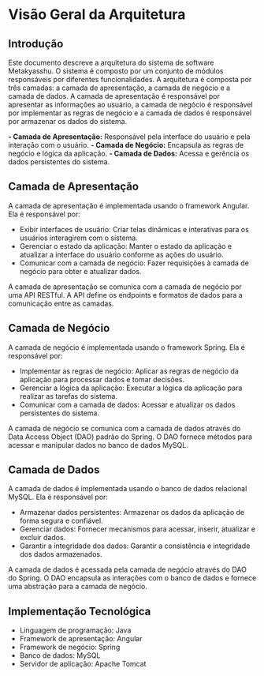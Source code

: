 # Visão Geral da Arquitetura

## Introdução

Este documento descreve a arquitetura do sistema de software Metakyasshu. O sistema é composto por um conjunto de
módulos responsáveis por diferentes funcionalidades. A arquitetura é composta por três camadas: a camada de
apresentação, a camada de negócio e a camada de dados. A camada de apresentação é responsável por apresentar as
informações ao usuário, a camada de negócio é responsável por implementar as regras de negócio e a camada de dados é
responsável por armazenar os dados do sistema.

**- Camada de Apresentação:** Responsável pela interface do usuário e pela interação com o usuário.
**- Camada de Negócio:** Encapsula as regras de negócio e lógica da aplicação.
**- Camada de Dados:** Acessa e gerência os dados persistentes do sistema.

## Camada de Apresentação

A camada de apresentação é implementada usando o framework Angular. Ela é responsável por:

- Exibir interfaces de usuário: Criar telas dinâmicas e interativas para os usuários interagirem com o sistema.
- Gerenciar o estado da aplicação: Manter o estado da aplicação e atualizar a interface do usuário conforme as ações do
  usuário.
- Comunicar com a camada de negócio: Fazer requisições à camada de negócio para obter e atualizar dados.

A camada de apresentação se comunica com a camada de negócio por uma API RESTful. A API define os endpoints e formatos
de dados para a comunicação entre as camadas.

## Camada de Negócio

A camada de negócio é implementada usando o framework Spring. Ela é responsável por:

- Implementar as regras de negócio: Aplicar as regras de negócio da aplicação para processar dados e tomar decisões.
- Gerenciar a lógica da aplicação: Executar a lógica da aplicação para realizar as tarefas do sistema.
- Comunicar com a camada de dados: Acessar e atualizar os dados persistentes do sistema.

A camada de negócio se comunica com a camada de dados através do Data Access Object (DAO) padrão do Spring. O DAO
fornece métodos para acessar e manipular dados no banco de dados MySQL.

## Camada de Dados

A camada de dados é implementada usando o banco de dados relacional MySQL. Ela é responsável por:

- Armazenar dados persistentes: Armazenar os dados da aplicação de forma segura e confiável.
- Gerenciar dados: Fornecer mecanismos para acessar, inserir, atualizar e excluir dados.
- Garantir a integridade dos dados: Garantir a consistência e integridade dos dados armazenados.

A camada de dados é acessada pela camada de negócio através do DAO do Spring. O DAO encapsula as interações com o banco
de dados e fornece uma abstração para a camada de negócio.

## Implementação Tecnológica

- Linguagem de programação: Java
- Framework de apresentação: Angular
- Framework de negócio: Spring
- Banco de dados: MySQL
- Servidor de aplicação: Apache Tomcat